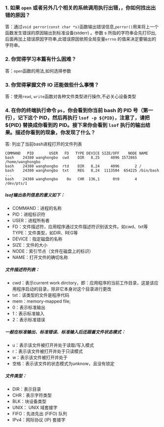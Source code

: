 ### 1. 如果 `open` 或者另外几个相关的系统调用执行出错，，你如何找出出错的原因？

答：通过`void perror(const char *s)`函数输出错误信息,`perror()`用来将上一个函数发生错误的原因输出到标准设备(stderr) 。参数 s 所指的字符串会先打印出,后面再加上错误原因字符串,此错误原因依照全局变量`errno` 的值来决定要输出的字符串。 

### 2. 你觉得学习本篇有什么困难？

答：`open`函数的用法,如何选择参数

### 3. 你觉得掌握文件 IO 还能做些什么事情？

答：使用`read`, `write`函数对各种文件类型进行操作,不必关心设备类型

### 4. 在你的终端执行命令 `ps`，你会看到你当前 bash 的 PID 号（第一行），记下这个 PID，然后再执行 `lsof -p ${PID}`，注意了，请把 ${PID} 替换成你看到的 PID。接下来你会看到 `lsof` 执行的输出结果。描述你看到的现象，你发现了什么？

答: 列出了当前bash进程打开的文件列表

```
COMMAND   PID       USER   FD   TYPE DEVICE SIZE/OFF    NODE NAME
bash    24380 wanghongbo  cwd    DIR   8,25     4096 1572865 /home/wanghongbo
bash    24380 wanghongbo  rtd    DIR   8,24     4096       2 /
bash    24380 wanghongbo  txt    REG   8,24  1113504  654225 /bin/bash
...
bash    24380 wanghongbo    0u   CHR  136,1      0t0       4 /dev/pts/1
```

##### lsof输出各列信息的意义如下：

- COMMAND：进程的名称 
- PID：进程标识符
- USER：进程所有者
- FD：文件描述符，应用程序通过文件描述符识别该文件。如cwd、txt等 TYPE：文件类型，如DIR、REG等
- DEVICE：指定磁盘的名称
- SIZE：文件的大小
- NODE：索引节点（文件在磁盘上的标识）
- NAME：打开文件的确切名称

##### 文件描述符列表：

- cwd：表示current work dirctory，即：应用程序的当前工作目录，这是该应用程序启动的目录，除非它本身对这个目录进行更改
- txt：该类型的文件是程序代码
- mem：memory-mapped file;
- 0：表示标准输出
- 1：表示标准输入
- 2：表示标准错误

##### 一般在标准输出、标准错误、标准输入后还跟着文件状态模式：

- u：表示该文件被打开并处于读取/写入模式
- r：表示该文件被打开并处于只读模式
- w：表示该文件被打开并处于
- 空格：表示该文件的状态模式为unknow，且没有锁定

##### 文件类型：

- DIR：表示目录
- CHR：表示字符类型
- BLK：块设备类型
- UNIX： UNIX 域套接字
- FIFO：先进先出 (FIFO) 队列
- IPv4：网际协议 (IP) 套接字